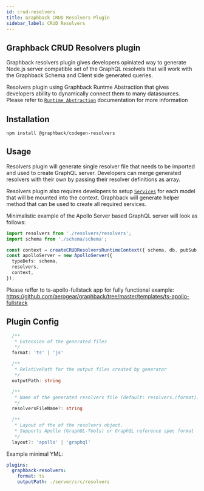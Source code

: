 ```yaml
---
id: crud-resolvers
title: Graphback CRUD Resolvers Plugin
sidebar_label: CRUD Resolvers
---
```


## Graphback CRUD Resolvers plugin

Graphback resolvers plugin gives developers opiniated way to generate Node.js server compatible set of the GraphQL resolvels
that will work with the Graphback Schema and Client side generated queries.

Resolvers plugin using Graphback Runtme Abstraction that gives developers ability to dynamically connect them to many datasources.
Please refer to [`Runtime Abstraction`](/docs/crudruntime) documentation for more information

## Installation

```
npm install @graphback/codegen-resolvers
```

## Usage

Resolvers plugin will generate single resolver file that needs to be imported and
used to create GraphQL server. Developers can merge generated resolvers with their own by
passing their resolver definitions as array.

Resolvers plugin also requires developers to setup [`Services`](/docs/crudruntime) for
each model that will be mounted into the context. Graphback will generate helper method that
can be used to create all required services.

Minimalistic example of the Apollo Server based GraphQL server will look as follows:

```ts
import resolvers from './resolvers/resolvers';
import schema from './schema/schema';

const context = createCRUDResolversRuntimeContext({ schema, db, pubSub });
const apolloServer = new ApolloServer({
  typeDefs: schema,
  resolvers,
  context,
});
```

Please reffer to ts-apollo-fullstack app for fully functional example:
https://github.com/aerogear/graphback/tree/master/templates/ts-apollo-fullstack

## Plugin Config

```ts
  /**
   * Extension of the generated files
   */
  format: 'ts' | 'js'

  /**
   * RelativePath for the output files created by generator
   */
  outputPath: string

  /**
   * Name of the generated resolvers file (default: resolvers.(format))
   */
  resolversFileName?: string

  /**
   * Layout of the of the resolvers object.
   * Supports Apollo (GraphQL-Tools) or GraphQL reference spec format
   */
  layout?: 'apollo' | 'graphql'

```

Example minimal YML:

```yml
plugins:
  graphback-resolvers:
    format: ts
    outputPath: ./server/src/resolvers
```
